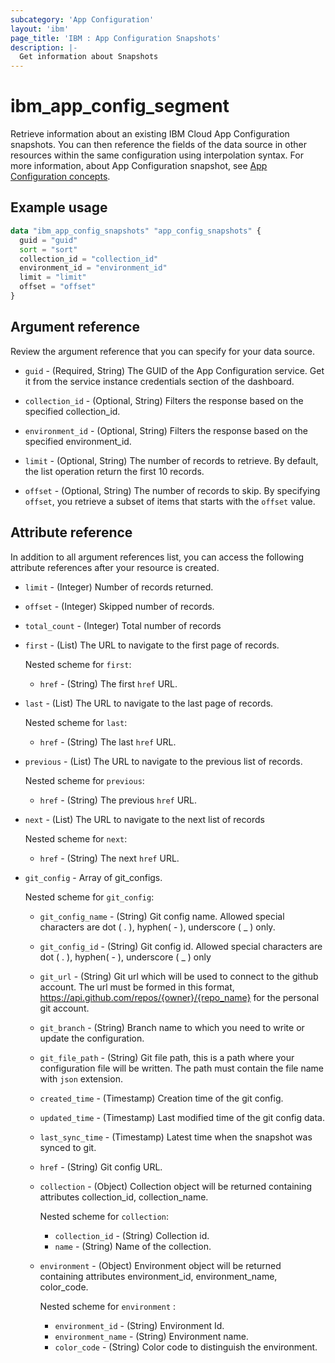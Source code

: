 ```yaml
---
subcategory: 'App Configuration'
layout: 'ibm'
page_title: 'IBM : App Configuration Snapshots'
description: |-
  Get information about Snapshots
---
```


# ibm_app_config_segment
Retrieve information about an existing IBM Cloud App Configuration snapshots. You can then reference the fields of the data source in other resources within the same configuration using interpolation syntax. For more information, about App Configuration snapshot, see [App Configuration concepts](https://cloud.ibm.com//docs/app-configuration?topic=app-configuration-ac-overview).

## Example usage

```terraform
data "ibm_app_config_snapshots" "app_config_snapshots" {
  guid = "guid"
  sort = "sort"
  collection_id = "collection_id"
  environment_id = "environment_id"
  limit = "limit"
  offset = "offset"
}
```

## Argument reference

Review the argument reference that you can specify for your data source.

- `guid` - (Required, String) The GUID of the App Configuration service. Get it from the service instance credentials section of the dashboard.

- `collection_id` - (Optional, String) Filters the response based on the specified collection_id.
- `environment_id` - (Optional, String) Filters the response based on the specified environment_id.
- `limit` - (Optional, String) The number of records to retrieve. By default, the list operation return the first 10 records.
- `offset` - (Optional, String) The number of records to skip. By specifying `offset`, you retrieve a subset of items that starts with the `offset` value.


## Attribute reference

In addition to all argument references list, you can access the following attribute references after your resource is created.

- `limit`  - (Integer) Number of records returned.
- `offset` - (Integer) Skipped number of records.
- `total_count` - (Integer) Total number of records

- `first` - (List) The URL to navigate to the first page of records.

  Nested scheme for `first`:
    - `href` - (String) The first `href` URL.

- `last` - (List) The URL to navigate to the last page of records.

  Nested scheme for `last`:
    - `href` - (String) The last `href` URL.

- `previous` - (List) The URL to navigate to the previous list of records.

  Nested scheme for `previous`:
    - `href` - (String) The previous `href` URL.

- `next` - (List) The URL to navigate to the next list of records

  Nested scheme for `next`:
    - `href` - (String) The next `href` URL.


- `git_config` - Array of git_configs.

    Nested scheme for `git_config`:
  - `git_config_name` - (String) Git config name. Allowed special characters are dot ( . ), hyphen( - ), underscore ( _ ) only.
  - `git_config_id` - (String) Git config id. Allowed special characters are dot ( . ), hyphen( - ), underscore ( _ ) only
  - `git_url`  - (String) Git url which will be used to connect to the github account. The url must be formed in this format, https://api.github.com/repos/{owner}/{repo_name} for the personal git account.
  - `git_branch`  - (String) Branch name to which you need to write or update the configuration.
  - `git_file_path`  - (String) Git file path, this is a path where your configuration file will be written. The path must contain the file name with `json` extension.
  - `created_time` - (Timestamp) Creation time of the git config.
  - `updated_time` - (Timestamp) Last modified time of the git config data.
  - `last_sync_time` - (Timestamp) Latest time when the snapshot was synced to git.
  - `href` - (String) Git config URL.

  - `collection` - (Object) Collection object will be returned containing attributes collection_id, collection_name.

    Nested scheme for `collection`:
    - `collection_id`  - (String) Collection id.
    - `name`  - (String) Name of the collection.

  - `environment`  - (Object) Environment object will be returned containing attributes environment_id, environment_name, color_code.

    Nested scheme for `environment` :
    - `environment_id`  - (String)  Environment Id.
    - `environment_name` - (String) Environment name. 
    - `color_code` - (String) Color code to distinguish the environment.
  


    